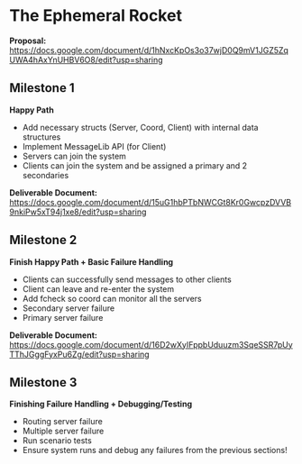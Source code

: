 # The Ephemeral Rocket

**Proposal:** https://docs.google.com/document/d/1hNxcKpOs3o37wjD0Q9mV1JGZ5ZqUWA4hAxYnUHBV6O8/edit?usp=sharing

## Milestone 1
**Happy Path**
- Add necessary structs (Server, Coord, Client) with internal data structures
- Implement MessageLib API (for Client)
- Servers can join the system
- Clients can join the system and be assigned a primary and 2 secondaries

**Deliverable Document:** https://docs.google.com/document/d/15uG1hbPTbNWCGt8Kr0GwcpzDVVB9nkiPw5xT94j1xe8/edit?usp=sharing

## Milestone 2
**Finish Happy Path + Basic Failure Handling**
- Clients can successfully send messages to other clients
- Client can leave and re-enter the system
- Add fcheck so coord can monitor all the servers
- Secondary server failure
- Primary server failure

**Deliverable Document:** https://docs.google.com/document/d/16D2wXyIFppbUduuzm3SqeSSR7pUyTThJGggFyxPu6Zg/edit?usp=sharing

## Milestone 3
**Finishing Failure Handling + Debugging/Testing**
- Routing server failure
- Multiple server failure
- Run scenario tests
- Ensure system runs and debug any failures from the previous sections!
